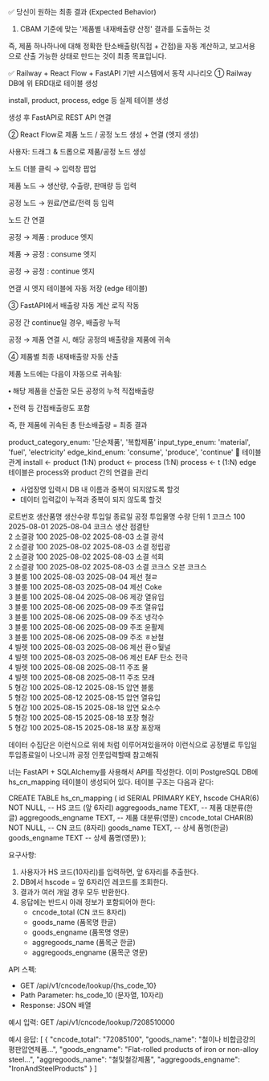 ✅ 당신이 원하는 최종 결과 (Expected Behavior)
1. CBAM 기준에 맞는 '제품별 내재배출량 산정' 결과를 도출하는 것

즉,
제품 하나하나에 대해 정확한 탄소배출량(직접 + 간접)을 자동 계산하고, 보고서용으로 산출 가능한 상태로 만드는 것이 최종 목표입니다.


✅ Railway + React Flow + FastAPI 기반 시스템에서 동작 시나리오
① Railway DB에 위 ERD대로 테이블 생성

install, product, process, edge 등 실제 테이블 생성

생성 후 FastAPI로 REST API 연결

② React Flow로 제품 노드 / 공정 노드 생성 + 연결 (엣지 생성)

사용자: 드래그 & 드롭으로 제품/공정 노드 생성

노드 더블 클릭 → 입력창 팝업

제품 노드 → 생산량, 수출량, 판매량 등 입력

공정 노드 → 원료/연료/전력 등 입력

노드 간 연결

공정 → 제품 : produce 엣지

제품 → 공정 : consume 엣지

공정 → 공정 : continue 엣지

연결 시 엣지 테이블에 자동 저장 (edge 테이블)

③ FastAPI에서 배출량 자동 계산 로직 작동

공정 간 continue일 경우, 배출량 누적

공정 → 제품 연결 시, 해당 공정의 배출량을 제품에 귀속

④ 제품별 최종 내재배출량 자동 산출

제품 노드에는 다음이 자동으로 귀속됨:

⬩ 해당 제품을 산출한 모든 공정의 누적 직접배출량

⬩ 전력 등 간접배출량도 포함

즉, 한 제품에 귀속된 총 탄소배출량 = 최종 결과


product_category_enum: '단순제품', '복합제품'
input_type_enum: 'material', 'fuel', 'electricity'
edge_kind_enum: 'consume', 'produce', 'continue'
🔗 테이블 관계
install ← product (1:N)
product ← process (1:N)
process ← t (1:N)
edge 테이블은 process와 product 간의 연결을 관리

- 사업장명 입력시 DB 내 이름과 중복이 되지않도록 할것 
- 데이터 입력값이 누적과 중복이 되지 않도록 할것



로트번호	생산품명	생산수량	투입일	종료일	공정	투입물명	수량	단위
1	코크스 	100	2025-08-01	2025-08-04	코크스 생산	점결탄		
2	소결광	100	2025-08-02	2025-08-03	소결	광석		
2	소결광	100	2025-08-02	2025-08-03	소결	정립광		
2	소결광	100	2025-08-02	2025-08-03	소결	석회		
2	소결광	100	2025-08-02	2025-08-03	소결	코크스 오븐 코크스		
3	블룸	100	2025-08-03	2025-08-04	제선	철ㄹ		
3	블룸	100	2025-08-03	2025-08-04	제선	Coke		
3	블룸	100	2025-08-04	2025-08-06	제강	열유입		
3	블룸	100	2025-08-06	2025-08-09	주조	열유입		
3	블룸	100	2025-08-06	2025-08-09	주조	냉각수		
3	블룸	100	2025-08-06	2025-08-09	주조	윤활제		
3	블룸	100	2025-08-06	2025-08-09	주조	ㅎ놘철		
4	빌렛	100	2025-08-03	2025-08-06	제선	환ㅇ웣널		
4	빌렛	100	2025-08-03	2025-08-06	제선	EAF 탄소 전극		
4	빌렛	100	2025-08-08	2025-08-11	주조	물		
4	빌렛	100	2025-08-08	2025-08-11	주조	모래		
5	형강	100	2025-08-12	2025-08-15	압연	블룸		
5	형강	100	2025-08-12	2025-08-15	압연	열유입		
5	형강	100	2025-08-15	2025-08-18	압연	요소수		
5	형강	100	2025-08-15	2025-08-18	포장	형강		
5	형강	100	2025-08-15	2025-08-18	포장	포장재		


데이터 수집단은 이런식으로 위에 처럼 이루어져있을꺼야 이런식으로 공정별로 투입일 투입종료일이 나오니까 공정 인풋입력할때 참고해줘


너는 FastAPI + SQLAlchemy를 사용해서 API를 작성한다.
이미 PostgreSQL DB에 hs_cn_mapping 테이블이 생성되어 있다. 테이블 구조는 다음과 같다:

CREATE TABLE hs_cn_mapping (
    id SERIAL PRIMARY KEY,
    hscode CHAR(6) NOT NULL,            -- HS 코드 (앞 6자리)
    aggregoods_name TEXT,               -- 제품 대분류(한글)
    aggregoods_engname TEXT,            -- 제품 대분류(영문)
    cncode_total CHAR(8) NOT NULL,      -- CN 코드 (8자리)
    goods_name TEXT,                    -- 상세 품명(한글)
    goods_engname TEXT                  -- 상세 품명(영문)
);

요구사항:
1. 사용자가 HS 코드(10자리)를 입력하면, 앞 6자리를 추출한다.
2. DB에서 hscode = 앞 6자리인 레코드를 조회한다.
3. 결과가 여러 개일 경우 모두 반환한다.
4. 응답에는 반드시 아래 정보가 포함되어야 한다:
   - cncode_total (CN 코드 8자리)
   - goods_name (품목명 한글)
   - goods_engname (품목명 영문)
   - aggregoods_name (품목군 한글)
   - aggregoods_engname (품목군 영문)

API 스펙:
- GET /api/v1/cncode/lookup/{hs_code_10}
- Path Parameter: hs_code_10 (문자열, 10자리)
- Response: JSON 배열

예시 입력:
  GET /api/v1/cncode/lookup/7208510000

예시 응답:
[
  {
    "cncode_total": "72085100",
    "goods_name": "철이나 비합금강의 평판압연제품...",
    "goods_engname": "Flat-rolled products of iron or non-alloy steel...",
    "aggregoods_name": "철및철강제품",
    "aggregoods_engname": "IronAndSteelProducts"
  }
]

